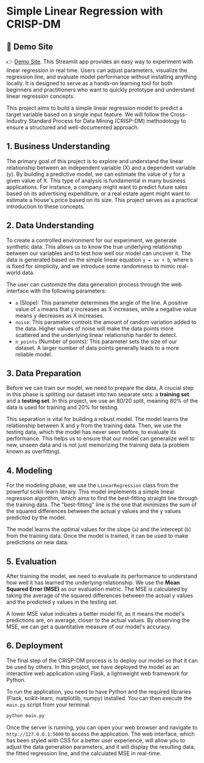 # Simple Linear Regression with CRISP-DM

## 🚀 Demo Site
👉 [Demo Site](https://testhw1-w65esfo68vm963kzgsbtce.streamlit.app/).
This Streamlit app provides an easy way to experiment with linear regression in real time. Users can adjust parameters, visualize the regression line, and evaluate model performance without installing anything locally. It is designed to serve as a hands-on learning tool for both beginners and practitioners who want to quickly prototype and understand linear regression concepts.

This project aims to build a simple linear regression model to predict a target variable based on a single input feature. We will follow the Cross-Industry Standard Process for Data Mining (CRISP-DM) methodology to ensure a structured and well-documented approach.

## 1. Business Understanding

The primary goal of this project is to explore and understand the linear relationship between an independent variable (X) and a dependent variable (y). By building a predictive model, we can estimate the value of y for a given value of X. This type of analysis is fundamental in many business applications. For instance, a company might want to predict future sales based on its advertising expenditure, or a real estate agent might want to estimate a house's price based on its size. This project serves as a practical introduction to these concepts.

## 2. Data Understanding

To create a controlled environment for our experiment, we generate synthetic data. This allows us to know the true underlying relationship between our variables and to test how well our model can uncover it. The data is generated based on the simple linear equation `y = ax + b`, where `b` is fixed for simplicity, and we introduce some randomness to mimic real-world data.

The user can customize the data generation process through the web interface with the following parameters:

*   `a` (Slope): This parameter determines the angle of the line. A positive value of `a` means that y increases as X increases, while a negative value means y decreases as X increases.
*   `noise`: This parameter controls the amount of random variation added to the data. Higher values of noise will make the data points more scattered and the underlying linear relationship harder to detect.
*   `n_points` (Number of points): This parameter sets the size of our dataset. A larger number of data points generally leads to a more reliable model.

## 3. Data Preparation

Before we can train our model, we need to prepare the data. A crucial step in this phase is splitting our dataset into two separate sets: a **training set** and a **testing set**. In this project, we use an 80/20 split, meaning 80% of the data is used for training and 20% for testing.

This separation is vital for building a robust model. The model learns the relationship between X and y from the training data. Then, we use the testing data, which the model has never seen before, to evaluate its performance. This helps us to ensure that our model can generalize well to new, unseen data and is not just memorizing the training data (a problem known as overfitting).

## 4. Modeling

For the modeling phase, we use the `LinearRegression` class from the powerful scikit-learn library. This model implements a simple linear regression algorithm, which aims to find the best-fitting straight line through the training data. The "best-fitting" line is the one that minimizes the sum of the squared differences between the actual y values and the y values predicted by the model.

The model learns the optimal values for the slope (`a`) and the intercept (`b`) from the training data. Once the model is trained, it can be used to make predictions on new data.

## 5. Evaluation

After training the model, we need to evaluate its performance to understand how well it has learned the underlying relationship. We use the **Mean Squared Error (MSE)** as our evaluation metric. The MSE is calculated by taking the average of the squared differences between the actual y values and the predicted y values in the testing set.

A lower MSE value indicates a better model fit, as it means the model's predictions are, on average, closer to the actual values. By observing the MSE, we can get a quantitative measure of our model's accuracy.

## 6. Deployment

The final step of the CRISP-DM process is to deploy our model so that it can be used by others. In this project, we have deployed the model as an interactive web application using Flask, a lightweight web framework for Python.

To run the application, you need to have Python and the required libraries (Flask, scikit-learn, matplotlib, numpy) installed. You can then execute the `main.py` script from your terminal:

```bash
python main.py
```

Once the server is running, you can open your web browser and navigate to `http://127.0.0.1:5000` to access the application. The web interface, which has been styled with CSS for a better user experience, will allow you to adjust the data generation parameters, and it will display the resulting data, the fitted regression line, and the calculated MSE in real-time.
